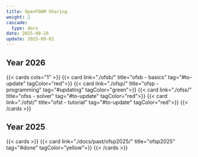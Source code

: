 ```yaml
---
title: OpenFOAM Sharing
weight: 2
cascade:
  type: docs
date: 2025-08-26
update: 2025-09-02
---
```


## Year 2026

{{< cards cols="1" >}}
  {{< card link="./ofsb/" title="ofsb - basics" tag="#to-update" tagColor="red">}}
  {{< card link="./ofsp/" title="ofsp - programming" tag="#updating" tagColor="green">}}
  {{< card link="./ofss/" title="ofss - solver" tag="#to-update" tagColor="red">}}
  {{< card link="./ofst/" title="ofst - tutorial" tag="#to-update" tagColor="red">}}
{{< /cards >}}

## Year 2025

{{< cards  >}}
  {{< card link="./docs/past/ofsp2025/" title="ofsp2025" tag="#done" tagColor="yellow">}}
{{< /cards >}}

